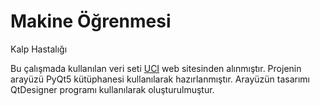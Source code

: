 # Makine Öğrenmesi
 Kalp Hastalığı

Bu çalışmada kullanılan veri seti [UCI](https://archive.ics.uci.edu/ml/datasets/heart+disease) web sitesinden alınmıştır.
Projenin arayüzü PyQt5 kütüphanesi kullanılarak hazırlanmıştır. Arayüzün tasarımı QtDesigner programı kullanılarak oluşturulmuştur.
